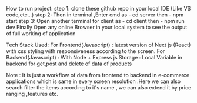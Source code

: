 How to run project:
 step 1: clone these github repo in your local IDE (Like VS code,etc...)
 step 2: Then in terminal ,Enter cmd as - cd server
                 then - npm start
 step 3: Open another terminal for client as - cd client
                 then - npm run dev
 Finally Open any online Browser in your local system to see the output of full working of application


 Tech Stack Used:
    For Frontend(Javascript) : latest version of Next js (React) with css styling with responsiveness according to the screen.
    For Backend(Javascript) : With Node + Express js
    Storage : Local Variable in backend for get,post and delete of data of products


Note :
 It is just a workflow of data from frontend to backend in e-commerce applications which is same in every screen resolution .Here we can also search filter the items according to it's name , we can also extend it by price ranging ,features etc. 
